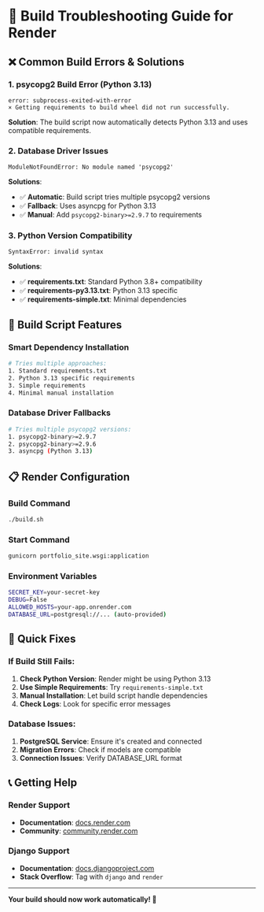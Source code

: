 # 🚨 **Build Troubleshooting Guide for Render**

## **❌ Common Build Errors & Solutions**

### **1. psycopg2 Build Error (Python 3.13)**
```
error: subprocess-exited-with-error
× Getting requirements to build wheel did not run successfully.
```

**Solution**: The build script now automatically detects Python 3.13 and uses compatible requirements.

### **2. Database Driver Issues**
```
ModuleNotFoundError: No module named 'psycopg2'
```

**Solutions**:
- ✅ **Automatic**: Build script tries multiple psycopg2 versions
- ✅ **Fallback**: Uses asyncpg for Python 3.13
- ✅ **Manual**: Add `psycopg2-binary>=2.9.7` to requirements

### **3. Python Version Compatibility**
```
SyntaxError: invalid syntax
```

**Solutions**:
- ✅ **requirements.txt**: Standard Python 3.8+ compatibility
- ✅ **requirements-py3.13.txt**: Python 3.13 specific
- ✅ **requirements-simple.txt**: Minimal dependencies

## **🔧 Build Script Features**

### **Smart Dependency Installation**
```bash
# Tries multiple approaches:
1. Standard requirements.txt
2. Python 3.13 specific requirements
3. Simple requirements
4. Minimal manual installation
```

### **Database Driver Fallbacks**
```bash
# Tries multiple psycopg2 versions:
1. psycopg2-binary>=2.9.7
2. psycopg2-binary>=2.9.6
3. asyncpg (Python 3.13)
```

## **📋 Render Configuration**

### **Build Command**
```bash
./build.sh
```

### **Start Command**
```bash
gunicorn portfolio_site.wsgi:application
```

### **Environment Variables**
```bash
SECRET_KEY=your-secret-key
DEBUG=False
ALLOWED_HOSTS=your-app.onrender.com
DATABASE_URL=postgresql://... (auto-provided)
```

## **🚀 Quick Fixes**

### **If Build Still Fails:**
1. **Check Python Version**: Render might be using Python 3.13
2. **Use Simple Requirements**: Try `requirements-simple.txt`
3. **Manual Installation**: Let build script handle dependencies
4. **Check Logs**: Look for specific error messages

### **Database Issues:**
1. **PostgreSQL Service**: Ensure it's created and connected
2. **Migration Errors**: Check if models are compatible
3. **Connection Issues**: Verify DATABASE_URL format

## **📞 Getting Help**

### **Render Support**
- **Documentation**: [docs.render.com](https://docs.render.com)
- **Community**: [community.render.com](https://community.render.com)

### **Django Support**
- **Documentation**: [docs.djangoproject.com](https://docs.djangoproject.com)
- **Stack Overflow**: Tag with `django` and `render`

---

**Your build should now work automatically! 🎉**
